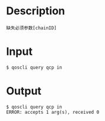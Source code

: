 # Description
```
缺失必须参数[chainID]
```
# Input
```
$ qoscli query qcp in
```
# Output
```
$ qoscli query qcp in
ERROR: accepts 1 arg(s), received 0
```